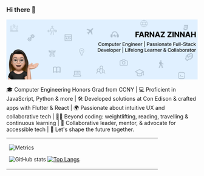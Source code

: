 ### Hi there 👋

![My Banner](https://github.com/fzinnah17/fzinnah17/blob/main/git.png)

🎓 Computer Engineering Honors Grad from CCNY | 💻 Proficient in JavaScript, Python & more | 🛠 Developed solutions at Con Edison & crafted apps with Flutter & React | 🌍 Passionate about intuitive UX and collaborative tech | 🏋️‍♂️ Beyond coding: weightlifting, reading, travelling & continuous learning | 📖 Collaborative leader, mentor, & advocate for accessible tech | 🤝 Let's shape the future together.

<table>
  <tr>
    <td valign="top" width="50%">

![Metrics](https://metrics.lecoq.io/fzinnah17)



![GitHub stats](https://github-readme-stats.vercel.app/api?username=fzinnah17&show_icons=true&theme=radical&cache_seconds=0)
[![Top Langs](https://github-readme-stats.vercel.app/api/top-langs/?username=fzinnah17&layout=compact)](https://github.com/fzinnah17/github-readme-stats)


  </tr>
</table>





<!--
**fzinnah17/fzinnah17** is a ✨ _special_ ✨ repository because its `README.md` (this file) appears on your GitHub profile.

Here are some ideas to get you started:

- 🔭 I’m currently working on ...
- 🌱 I’m currently learning ...
- 👯 I’m looking to collaborate on ...
- 🤔 I’m looking for help with ...
- 💬 Ask me about ...
- 📫 How to reach me: ...
- 😄 Pronouns: ...
- ⚡ Fun fact: ...
-->
